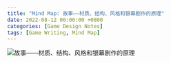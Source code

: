 ```yaml
---
title: "Mind Map: 故事——材质、结构、风格和银幕剧作的原理"
date: 2022-08-12 00:00:00 +0800
categories: [Game Design Notes]
tags: [Game Writing, Mind Map]
---
```


![故事——材质、结构、风格和银幕剧作的原理](/assets/img/GameDesignNotes/MindMaps/Story.png)